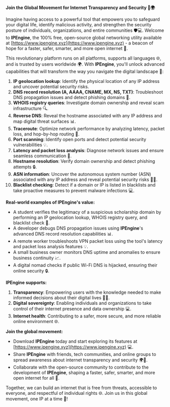**Join the Global Movement for Internet Transparency and Security 🔐🌍**

Imagine having access to a powerful tool that empowers you to safeguard your digital life, identify malicious activity, and strengthen the security posture of individuals, organizations, and entire communities 🛡️💻. Welcome to **IPEngine**, the 100% free, open-source global networking utility available at [https://www.ipengine.xyz](https://www.ipengine.xyz) - a beacon of hope for a faster, safer, smarter, and more open internet 🚀.

This revolutionary platform runs on all platforms, supports all languages 🌐, and is trusted by users worldwide 🌍. With **IPEngine**, you'll unlock advanced capabilities that will transform the way you navigate the digital landscape 🔑:

1.  **IP geolocation lookup**: Identify the physical location of any IP address and uncover potential security risks.
2.  **DNS record resolution (A, AAAA, CNAME, MX, NS, TXT)**: Troubleshoot DNS propagation issues and detect phishing domains 🚨.
3.  **WHOIS registry queries**: Investigate domain ownership and reveal scam infrastructure 🔍.
4.  **Reverse DNS**: Reveal the hostname associated with any IP address and map digital threat surfaces 📊.
5.  **Traceroute**: Optimize network performance by analyzing latency, packet loss, and hop-by-hop routing 🚗.
6.  **Port scanning**: Identify open ports and detect potential security vulnerabilities 💡.
7.  **Latency and packet loss analysis**: Diagnose network issues and ensure seamless communication 📡.
8.  **Hostname resolution**: Verify domain ownership and detect phishing attempts 🔒.
9.  **ASN information**: Uncover the autonomous system number (ASN) associated with any IP address and reveal potential security risks 🕵️‍♂️.
10.  **Blacklist checking**: Detect if a domain or IP is listed in blacklists and take proactive measures to prevent malware infections 💻.

**Real-world examples of IPEngine's value:**

*   A student verifies the legitimacy of a suspicious scholarship domain by performing an IP geolocation lookup, WHOIS registry query, and blacklist check 🔑.
*   A developer debugs DNS propagation issues using **IPEngine**'s advanced DNS record resolution capabilities 📊.
*   A remote worker troubleshoots VPN packet loss using the tool's latency and packet loss analysis features 💡.
*   A small business owner monitors DNS uptime and anomalies to ensure business continuity 📈.
*   A digital nomad checks if public Wi-Fi DNS is hijacked, ensuring their online security 🔒.

**IPEngine supports:**

1.  **Transparency**: Empowering users with the knowledge needed to make informed decisions about their digital lives 🕵️‍♂️.
2.  **Digital sovereignty**: Enabling individuals and organizations to take control of their internet presence and data ownership 💻.
3.  **Internet health**: Contributing to a safer, more secure, and more reliable online environment 🌐.

**Join the global movement:**

*   Download **IPEngine** today and start exploring its features at [https://www.ipengine.xyz](https://www.ipengine.xyz) 💻.
*   Share **IPEngine** with friends, tech communities, and online groups to spread awareness about internet transparency and security 🌍📢.
*   Collaborate with the open-source community to contribute to the development of **IPEngine**, shaping a faster, safer, smarter, and more open internet for all 🔩.

Together, we can build an internet that is free from threats, accessible to everyone, and respectful of individual rights 🌐. Join us in this global movement, one IP at a time 🔑!